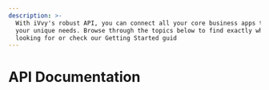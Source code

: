 ```yaml
---
description: >-
  With iVvy's robust API, you can connect all your core business apps to meet
  your unique needs. Browse through the topics below to find exactly what you're
  looking for or check our Getting Started guid
---
```


# API Documentation



